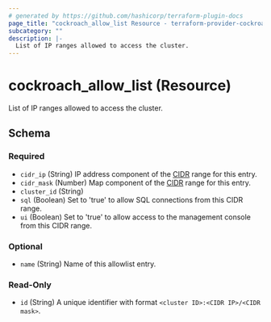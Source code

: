 ```yaml
---
# generated by https://github.com/hashicorp/terraform-plugin-docs
page_title: "cockroach_allow_list Resource - terraform-provider-cockroach"
subcategory: ""
description: |-
  List of IP ranges allowed to access the cluster.
---
```


# cockroach_allow_list (Resource)

List of IP ranges allowed to access the cluster.



<!-- schema generated by tfplugindocs -->
## Schema

### Required

- `cidr_ip` (String) IP address component of the [CIDR](https://en.wikipedia.org/wiki/Classless_Inter-Domain_Routing#CIDR_notation) range for this entry.
- `cidr_mask` (Number) Map component of the [CIDR](https://en.wikipedia.org/wiki/Classless_Inter-Domain_Routing#CIDR_notation) range for this entry.
- `cluster_id` (String)
- `sql` (Boolean) Set to 'true' to allow SQL connections from this CIDR range.
- `ui` (Boolean) Set to 'true' to allow access to the management console from this CIDR range.

### Optional

- `name` (String) Name of this allowlist entry.

### Read-Only

- `id` (String) A unique identifier with format `<cluster ID>:<CIDR IP>/<CIDR mask>`.

